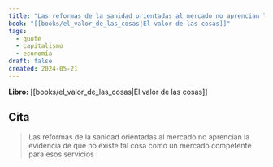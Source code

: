 ```yaml
---
title: "Las reformas de la sanidad orientadas al mercado no aprencian la evidencia de qu..."
book: "[[books/el_valor_de_las_cosas|El valor de las cosas]]"
tags:
  - quote
  - capitalismo
  - economía
draft: false
created: 2024-05-21
---
```


**Libro:** [[books/el_valor_de_las_cosas|El valor de las cosas]]

## Cita
> Las reformas de la sanidad orientadas al mercado no aprencian la evidencia de que no existe tal cosa como un mercado competente para esos servicios
